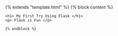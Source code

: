 

<!DOCTYPE html>
<html lang="en" dir="ltr">
  <head>
    <meta charset="utf-8">
    <title>Flask Tutorial</title>
  </head>
  <body>
    {% extends "template.html" %}
    {% block content %}
    
    <h1> My First Try Using Flask </h1>
    <p> Flask is Fun </p>
    
    {% endblock %}
  </body>
</html>
